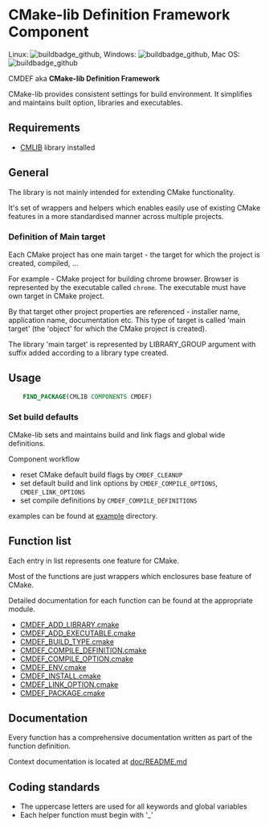 
# CMake-lib Definition Framework Component

Linux: ![buildbadge_github], Windows: ![buildbadge_github], Mac OS: ![buildbadge_github]

CMDEF aka **CMake-lib Definition Framework**

CMake-lib provides consistent settings for build environment.
It simplifies and maintains built option, libraries and executables.

## Requirements

- [CMLIB] library installed 

## General

The library is not mainly intended for extending CMake functionality.

It's set of wrappers and helpers which enables easily use of existing CMake
features in a more standardised manner across multiple projects.

### Definition of Main target

Each CMake project has one main target - the target for which the project is
created, compiled, ...

For example - CMake project for building chrome browser.
Browser is represented by the executable called `chrome`. The executable
must have own target in CMake project.

By that target other project properties are referenced - installer name, application name, documentation etc.
This type of target is called 'main target' (the 'object' for which the CMake project is created).

The library 'main target' is represented by LIBRARY_GROUP argument with suffix added according to a library type created.

## Usage

```cmake
	FIND_PACKAGE(CMLIB COMPONENTS CMDEF)
```

### Set build defaults

CMake-lib sets and maintains build and link flags and global wide definitions.

Component workflow

- reset CMake default build flags by `CMDEF_CLEANUP`
- set default build and link options  by `CMDEF_COMPILE_OPTIONS`, `CMDEF_LINK_OPTIONS`
- set compile definitions by `CMDEF_COMPILE_DEFINITIONS`

examples can be found at [example] directory.

## Function list

Each entry in list represents one feature for CMake.

Most of the functions are just wrappers which enclosures base feature of
CMake.

Detailed documentation for each function can be found at the appropriate module.

- [CMDEF_ADD_LIBRARY.cmake]
- [CMDEF_ADD_EXECUTABLE.cmake]
- [CMDEF_BUILD_TYPE.cmake]
- [CMDEF_COMPILE_DEFINITION.cmake]
- [CMDEF_COMPILE_OPTION.cmake]
- [CMDEF_ENV.cmake]
- [CMDEF_INSTALL.cmake]
- [CMDEF_LINK_OPTION.cmake]
- [CMDEF_PACKAGE.cmake]

## Documentation

Every function has a comprehensive documentation written as part of the function definition.

Context documentation is located at [doc/README.md]

## Coding standards

- The uppercase letters are used for all keywords and global variables
- Each helper function must begin with '_'

[CMLIB]: https://github.com/cmakelib/cmakelib

[CMDEF_ADD_LIBRARY.cmake]: system_modules/CMDEF_ADD_LIBRARY.cmake
[CMDEF_ADD_EXECUTABLE.cmake]: system_modules/CMDEF_ADD_EXECUTABLE.cmake
[CMDEF_BUILD_TYPE.cmake]: system_modules/CMDEF_BUILD_TYPE.cmake
[CMDEF_COMPILE_DEFINITION.cmake]: system_modules/CMDEF_COMPILE_DEFINITION.cmake
[CMDEF_COMPILE_OPTION.cmake]: system_modules/CMDEF_COMPILE_OPTION.cmake
[CMDEF_ENV.cmake]: system_modules/CMDEF_ENV.cmake
[CMDEF_INSTALL.cmake]: system_modules/CMDEF_INSTALL.cmake
[CMDEF_LINK_OPTION.cmake]: system_modules/CMDEF_LINK_OPTION.cmake
[CMDEF_PACKAGE.cmake]: system_modules/CMDEF_PACKAGE.cmake
[doc/CacheVariables.md]: doc/CacheVariables.md
[doc/README.md]: doc/README.md
[example]: example/

[buildbadge_github]: https://github.com/cmakelib/cmakelib-component-cmdef/actions/workflows/tests.yml/badge.svg